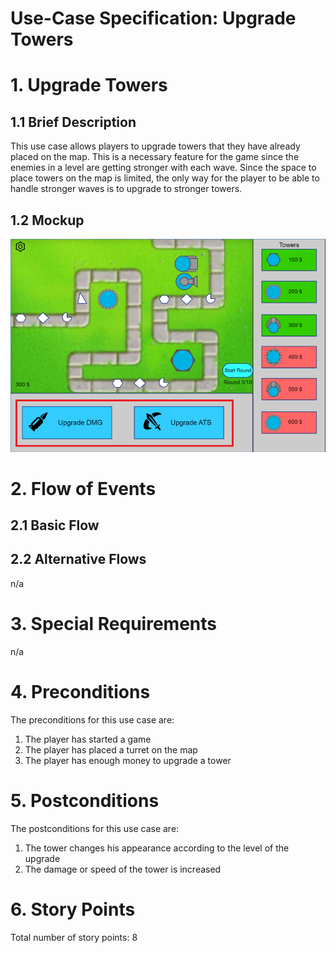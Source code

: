 # Use-Case Specification: Upgrade Towers

# 1. Upgrade Towers

## 1.1 Brief Description
This use case allows players to upgrade towers that they have already placed on the map. 
This is a necessary feature for the game since the enemies in a level are getting stronger with each wave. 
Since the space to place towers on the map is limited, the only way for the player to be able to handle stronger waves is to upgrade to stronger towers.

## 1.2 Mockup 
![Upgrade Towers](../MockUps/Upgrade_Towers.png)

# 2. Flow of Events

## 2.1 Basic Flow

## 2.2 Alternative Flows
n/a

# 3. Special Requirements
n/a

# 4. Preconditions
The preconditions for this use case are:
1. The player has started a game
2. The player has placed a turret on the map
3. The player has enough money to upgrade a tower

# 5. Postconditions
The postconditions for this use case are:
1. The tower changes his appearance according to the level of the upgrade
2. The damage or speed of the tower is increased

# 6. Story Points

Total number of story points: 8
